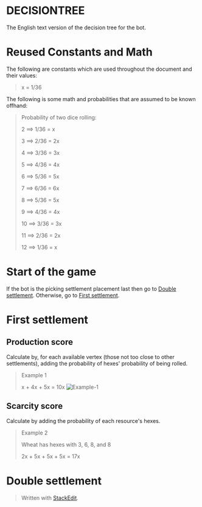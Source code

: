 # DECISIONTREE
The English text version of the decision tree for the bot.

# Reused Constants and Math
The following are constants which are used throughout the document and their values:
>x = 1/36

The following is some math and probabilities that are assumed to be known offhand:
>Probability of two dice rolling:
>
>2 ⟹ 1/36 = x
>
>3 ⟹ 2/36 = 2x
>
>4 ⟹ 3/36 = 3x
>
>5 ⟹ 4/36 = 4x
>
>6 ⟹ 5/36 = 5x
>
>7 ⟹ 6/36 = 6x
>
>8 ⟹ 5/36 = 5x
>
>9 ⟹ 4/36 = 4x
>
>10 ⟹ 3/36 = 3x
>
>11 ⟹ 2/36 = 2x
>
>12 ⟹ 1/36 = x

# Start of the game
If the bot is the picking settlement placement last then go to [Double settlement](#double-settlement). Otherwise, go to [First settlement](#first-settlement).

# First settlement
## Production score
Calculate by, for each available vertex (those not too close to other settlements), adding the probability of hexes' probability of being rolled.
> Example 1
> 
> x + 4x + 5x = 10x
![Example-1](https://drive.google.com/uc?id=1bgcE2kW4AV2s3iiL-F6_-YUNlRUQHK8E)

## Scarcity score
Calculate by adding the probability of each resource's hexes.
> Example 2
> 
> Wheat has hexes with 3, 6, 8, and 8
> 
> 2x + 5x + 5x + 5x = 17x

# Double settlement



> Written with [StackEdit](https://stackedit.io/).
<!--stackedit_data:
eyJoaXN0b3J5IjpbLTg1OTE3NTU5MCwyMDQ5MDI4MDg2LDE2Nz
YyMzIzOTYsNzI3MDM3NjY1LC05OTYzMDQxNjksLTE1NDM2OTI2
MTMsMTUzMzg2MDUwMSwtMTk5NDU3MjEzOSwxMTkzNzk5NjM2LD
E0ODI0NDU2NywtMTM3MzIyOTMzNV19
-->
